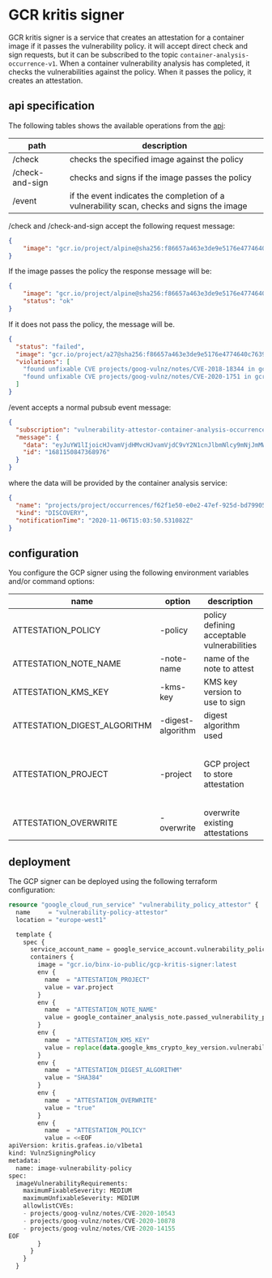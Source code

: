 # GCR kritis signer

GCR kritis signer is a service that creates an attestation for a container image if it passes the vulnerability policy. 
  it will accept direct check and sign requests, but it can be subscribed to the topic
  `container-analysis-occurrence-v1`. When a container vulnerability analysis has completed, it checks the vulnerabilities 
  against the policy. When it passes the policy, it creates an attestation.
  
## api specification
The following tables shows the available operations from the [api](https://editor.swagger.io/?url=https%3A%2F%2Fraw.githubusercontent.com%2Fbinxio%2Fgcr-kritis-signer%2F%s%2Fapi-specification.yaml):


| path            | description               |
| --------------- | --------------------------|
| /check          | checks the specified image against the policy |
| /check-and-sign | checks and signs if the image passes the policy |
| /event          | if the event indicates the completion of a vulnerability scan, checks and signs the image |

    
/check and /check-and-sign accept the following request message:

```json
{ 
    "image": "gcr.io/project/alpine@sha256:f86657a463e3de9e5176e4774640c76399b2480634af97f45354f1553e372cc9",
}
```

If the image passes the policy the response message will be: 
```json
{
    "image": "gcr.io/project/alpine@sha256:f86657a463e3de9e5176e4774640c76399b2480634af97f45354f1553e372cc9",
    "status": "ok"
}
```
If it does not pass the policy, the message will be. 
```json
{
  "status": "failed",
  "image": "gcr.io/project/a27@sha256:f86657a463e3de9e5176e4774640c76399b2480634af97f45354f1553e372cc9",
  "violations": [
    "found unfixable CVE projects/goog-vulnz/notes/CVE-2018-18344 in gcr.io/..., which has severity MEDIUM exceeding max unfixable severity LOW",
    "found unfixable CVE projects/goog-vulnz/notes/CVE-2020-1751 in gcr.io/..., which has severity MEDIUM exceeding max unfixable severity LOW",
  ]
}
```
/event accepts a normal pubsub event message:

```json
{
  "subscription": "vulnerability-attestor-container-analysis-occurrences",
  "message": {
    "data": "eyJuYW1lIjoicHJvamVjdHMvcHJvamVjdC9vY2N1cnJlbmNlcy9mNjJmMWU1MC1lMGUyLTQ3ZWYtOTI1ZC1iZDc5OTA1YWI4MmQiLCJraW5kIjoiRElTQ09WRVJZIiwibm90aWZpY2F0aW9uVGltZSI6IjIwMjAtMTEtMDZUMTU6MDM6NTAuNTMxMDgyWiJ9",
    "id": "1681150847368976"
  }
}
```

where the data will be provided by the container analysis service:
```json
{
  "name": "projects/project/occurrences/f62f1e50-e0e2-47ef-925d-bd79905ab82d",
  "kind": "DISCOVERY",
  "notificationTime": "2020-11-06T15:03:50.531082Z"
}
```
## configuration
You configure the GCP signer using the following environment variables and/or command options:

| name                         | option            | description                                 | required |
| ---------------------------- | ----------------  | ------------------------------------------- | -------- |
| ATTESTATION\_POLICY           | -policy           | policy defining acceptable vulnerabilities  | yes |
| ATTESTATION\_NOTE\_NAME        | -note-name        | name of the note to attest                  | yes |
| ATTESTATION\_KMS\_KEY          | -kms-key          | KMS key version to use to sign              | yes |
| ATTESTATION\_DIGEST\_ALGORITHM | -digest-algorithm | digest algorithm used                       | yes |
| ATTESTATION\_PROJECT          | -project          | GCP project to store attestation            | no, default it uses the image project |
| ATTESTATION\_OVERWRITE        | -overwrite        |overwrite existing attestations              | no, default false | 
 
## deployment
The GCP signer can be deployed using the following terraform configuration:

```tf
resource "google_cloud_run_service" "vulnerability_policy_attestor" {
  name     = "vulnerability-policy-attestor"
  location = "europe-west1"

  template {
    spec {
      service_account_name = google_service_account.vulnerability_policy_attestor.email
      containers {
        image = "gcr.io/binx-io-public/gcp-kritis-signer:latest
        env {
          name  = "ATTESTATION_PROJECT"
          value = var.project
        }
        env {
          name  = "ATTESTATION_NOTE_NAME"
          value = google_container_analysis_note.passed_vulnerability_policy.id
        }
        env {
          name  = "ATTESTATION_KMS_KEY"
          value = replace(data.google_kms_crypto_key_version.vulnerability_policy_attestor.id, "///cloudkms.googleapis.com/[^/]*//", "")
        }
        env {
          name  = "ATTESTATION_DIGEST_ALGORITHM"
          value = "SHA384"
        }
        env {
          name  = "ATTESTATION_OVERWRITE"
          value = "true"
        }
        env {
          name  = "ATTESTATION_POLICY"
          value = <<EOF
apiVersion: kritis.grafeas.io/v1beta1
kind: VulnzSigningPolicy
metadata:
  name: image-vulnerability-policy
spec:
  imageVulnerabilityRequirements:
    maximumFixableSeverity: MEDIUM
    maximumUnfixableSeverity: MEDIUM
    allowlistCVEs:
    - projects/goog-vulnz/notes/CVE-2020-10543
    - projects/goog-vulnz/notes/CVE-2020-10878
    - projects/goog-vulnz/notes/CVE-2020-14155
EOF
        }
      }
    }
  }
```
